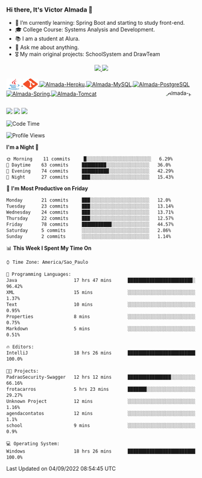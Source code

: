 ### Hi there, It's Victor Almada 👋


- 🌱 I’m currently learning: Spring Boot and starting to study front-end.
- 🎓 College Course: Systems Analysis and Development.
- 📚  I am a student at Alura.
- 💬 Ask me about anything.
- 🎖 My main original projects: SchoolSystem and DrawTeam


<div align="center">
  <a href="https://github.com/Almadavic">
  <img height="180em" src="https://github-readme-stats.vercel.app/api?username=Almadavic&show_icons=true&theme=dracula&include_all_commits=true&count_private=true"/>
  <img height="180em" src="https://github-readme-stats.vercel.app/api/top-langs/?username=Almadavic&layout=compact&langs_count=7&theme=dracula"/>
</div>
<div style="display: inline_block"><br>
  <img align="center" alt="Almada-Java" height="30" width="40" src="https://raw.githubusercontent.com/devicons/devicon/master/icons/java/java-original.svg">
  <img align="center" alt="Almada-Git" height="30" width="40" src="https://raw.githubusercontent.com/devicons/devicon/master/icons/git/git-original.svg">
  <img align="center" alt="Almada-Heroku" height="30" width="40" src="https://cdn.jsdelivr.net/gh/devicons/devicon/icons/heroku/heroku-plain-wordmark.svg" />             
  <img align="center" alt="Almada-MySQL" height="30" width="40" src="https://cdn.jsdelivr.net/gh/devicons/devicon/icons/mysql/mysql-original-wordmark.svg" />
  <img align="center" alt="Almada-PostgreSQL" height="30" width="40" src="https://cdn.jsdelivr.net/gh/devicons/devicon/icons/postgresql/postgresql-plain-wordmark.svg" />
  <img align="center" alt="Almada-Spring" height="30" width="40" src="https://cdn.jsdelivr.net/gh/devicons/devicon/icons/spring/spring-original-wordmark.svg" />
  <img align="center" alt="Almada-Tomcat" height="30" width="40" src="https://cdn.jsdelivr.net/gh/devicons/devicon/icons/tomcat/tomcat-original-wordmark.svg" />
  <img align="right" alt="Almada-pic" height="150" style="border-radius:50px;" src="https://user-images.githubusercontent.com/85299065/185514627-94fcf387-edc6-4c24-88f1-b4873ccd49e9.png">
</div>
  
  ##
 
<div> 
  <a href="https://www.youtube.com/channel/UCUrcUNA90M_ZqLEcQxd3UNA" target="_blank"><img src="https://img.shields.io/badge/YouTube-FF0000?style=for-the-badge&logo=youtube&logoColor=white" target="_blank"></a>
 <a href = "mailto:almadavic@live.com"><img src="https://img.shields.io/badge/-Gmail-%23333?style=for-the-badge&logo=gmail&logoColor=white" target="_blank"></a>
  <a href="https://www.linkedin.com/in/victoralmada/" target="_blank"><img src="https://img.shields.io/badge/-LinkedIn-%230077B5?style=for-the-badge&logo=linkedin&logoColor=white" target="_blank"></a> 
</div>

<!--START_SECTION:waka-->
![Code Time](http://img.shields.io/badge/Code%20Time-45%20hrs%2013%20mins-blue)

![Profile Views](http://img.shields.io/badge/Profile%20Views-25-blue)

**I'm a Night 🦉** 

```text
🌞 Morning    11 commits     █░░░░░░░░░░░░░░░░░░░░░░░░   6.29% 
🌆 Daytime    63 commits     █████████░░░░░░░░░░░░░░░░   36.0% 
🌃 Evening    74 commits     ██████████░░░░░░░░░░░░░░░   42.29% 
🌙 Night      27 commits     ███░░░░░░░░░░░░░░░░░░░░░░   15.43%

```
📅 **I'm Most Productive on Friday** 

```text
Monday       21 commits     ███░░░░░░░░░░░░░░░░░░░░░░   12.0% 
Tuesday      23 commits     ███░░░░░░░░░░░░░░░░░░░░░░   13.14% 
Wednesday    24 commits     ███░░░░░░░░░░░░░░░░░░░░░░   13.71% 
Thursday     22 commits     ███░░░░░░░░░░░░░░░░░░░░░░   12.57% 
Friday       78 commits     ███████████░░░░░░░░░░░░░░   44.57% 
Saturday     5 commits      ░░░░░░░░░░░░░░░░░░░░░░░░░   2.86% 
Sunday       2 commits      ░░░░░░░░░░░░░░░░░░░░░░░░░   1.14%

```


📊 **This Week I Spent My Time On** 

```text
⌚︎ Time Zone: America/Sao_Paulo

💬 Programming Languages: 
Java                     17 hrs 47 mins      ████████████████████████░   96.42% 
XML                      15 mins             ░░░░░░░░░░░░░░░░░░░░░░░░░   1.37% 
Text                     10 mins             ░░░░░░░░░░░░░░░░░░░░░░░░░   0.95% 
Properties               8 mins              ░░░░░░░░░░░░░░░░░░░░░░░░░   0.75% 
Markdown                 5 mins              ░░░░░░░░░░░░░░░░░░░░░░░░░   0.51%

🔥 Editors: 
IntelliJ                 18 hrs 26 mins      █████████████████████████   100.0%

🐱‍💻 Projects: 
PadraoSecurity-Swagger   12 hrs 12 mins      ████████████████░░░░░░░░░   66.16% 
frotacarros              5 hrs 23 mins       ███████░░░░░░░░░░░░░░░░░░   29.27% 
Unknown Project          12 mins             ░░░░░░░░░░░░░░░░░░░░░░░░░   1.16% 
agendacontatos           12 mins             ░░░░░░░░░░░░░░░░░░░░░░░░░   1.1% 
school                   9 mins              ░░░░░░░░░░░░░░░░░░░░░░░░░   0.9%

💻 Operating System: 
Windows                  18 hrs 26 mins      █████████████████████████   100.0%

```


 Last Updated on 04/09/2022 08:54:45 UTC
<!--END_SECTION:waka-->
